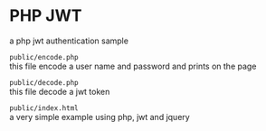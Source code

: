 # PHP JWT

a php jwt authentication sample

`public/encode.php`  
this file encode a user name and password and prints on the page

`public/decode.php`  
this file decode a jwt token

`public/index.html`  
a very simple example using php, jwt and jquery